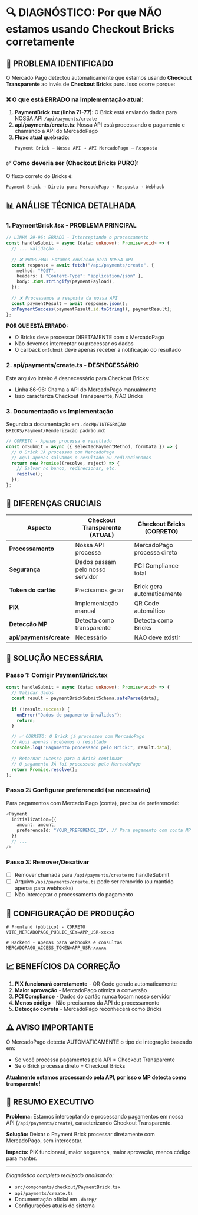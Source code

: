 # 🔍 DIAGNÓSTICO: Por que NÃO estamos usando Checkout Bricks corretamente

## 🚨 **PROBLEMA IDENTIFICADO**

O Mercado Pago detectou automaticamente que estamos usando **Checkout Transparente** ao invés de **Checkout Bricks** puro. Isso ocorre porque:

### ❌ **O que está ERRADO na implementação atual:**

1. **PaymentBrick.tsx (linha 71-77)**: O Brick está enviando dados para NOSSA API `/api/payments/create`
2. **api/payments/create.ts**: Nossa API está processando o pagamento e chamando a API do MercadoPago
3. **Fluxo atual quebrado**:
   ```
   Payment Brick → Nossa API → API MercadoPago → Resposta
   ```

### ✅ **Como deveria ser (Checkout Bricks PURO):**

O fluxo correto do Bricks é:
```
Payment Brick → Direto para MercadoPago → Resposta → Webhook
```

## 📊 **ANÁLISE TÉCNICA DETALHADA**

### 1. **PaymentBrick.tsx - PROBLEMA PRINCIPAL**

```typescript
// LINHA 29-96: ERRADO - Interceptando o processamento
const handleSubmit = async (data: unknown): Promise<void> => {
  // ... validação ...
  
  // ❌ PROBLEMA: Estamos enviando para NOSSA API
  const response = await fetch("/api/payments/create", {
    method: "POST",
    headers: { "Content-Type": "application/json" },
    body: JSON.stringify(paymentPayload),
  });
  
  // ❌ Processamos a resposta da nossa API
  const paymentResult = await response.json();
  onPaymentSuccess(paymentResult.id.toString(), paymentResult);
};
```

**POR QUE ESTÁ ERRADO:**
- O Bricks deve processar DIRETAMENTE com o MercadoPago
- Não devemos interceptar ou processar os dados
- O callback `onSubmit` deve apenas receber a notificação do resultado

### 2. **api/payments/create.ts - DESNECESSÁRIO**

Este arquivo inteiro é desnecessário para Checkout Bricks:
- Linha 86-96: Chama a API do MercadoPago manualmente
- Isso caracteriza Checkout Transparente, NÃO Bricks

### 3. **Documentação vs Implementação**

Segundo a documentação em `.docMp/INTEGRAÇÃO BRICKS/Payment/Renderização padrão.md`:

```javascript
// CORRETO - Apenas processa o resultado
const onSubmit = async ({ selectedPaymentMethod, formData }) => {
  // O Brick JÁ processou com MercadoPago
  // Aqui apenas salvamos o resultado ou redirecionamos
  return new Promise((resolve, reject) => {
    // Salvar no banco, redirecionar, etc.
    resolve();
  });
};
```

## 🔄 **DIFERENÇAS CRUCIAIS**

| Aspecto | Checkout Transparente (ATUAL) | Checkout Bricks (CORRETO) |
|---------|-------------------------------|---------------------------|
| **Processamento** | Nossa API processa | MercadoPago processa direto |
| **Segurança** | Dados passam pelo nosso servidor | PCI Compliance total |
| **Token do cartão** | Precisamos gerar | Brick gera automaticamente |
| **PIX** | Implementação manual | QR Code automático |
| **Detecção MP** | Detecta como transparente | Detecta como Bricks |
| **api/payments/create** | Necessário | NÃO deve existir |

## 🎯 **SOLUÇÃO NECESSÁRIA**

### Passo 1: Corrigir PaymentBrick.tsx

```typescript
const handleSubmit = async (data: unknown): Promise<void> => {
  // Validar dados
  const result = paymentBrickSubmitSchema.safeParse(data);
  
  if (!result.success) {
    onError("Dados de pagamento inválidos");
    return;
  }

  // ✅ CORRETO: O Brick já processou com MercadoPago
  // Aqui apenas recebemos o resultado
  console.log("Pagamento processado pelo Brick:", result.data);
  
  // Retornar sucesso para o Brick continuar
  // O pagamento JÁ foi processado pelo MercadoPago
  return Promise.resolve();
};
```

### Passo 2: Configurar preferenceId (se necessário)

Para pagamentos com Mercado Pago (conta), precisa de preferenceId:

```typescript
<Payment
  initialization={{
    amount: amount,
    preferenceId: "YOUR_PREFERENCE_ID", // Para pagamento com conta MP
  }}
  // ...
/>
```

### Passo 3: Remover/Desativar

- [ ] Remover chamada para `/api/payments/create` no handleSubmit
- [ ] Arquivo `/api/payments/create.ts` pode ser removido (ou mantido apenas para webhooks)
- [ ] Não interceptar o processamento do pagamento

## 🔐 **CONFIGURAÇÃO DE PRODUÇÃO**

```env
# Frontend (público) - CORRETO
VITE_MERCADOPAGO_PUBLIC_KEY=APP_USR-xxxxx

# Backend - Apenas para webhooks e consultas
MERCADOPAGO_ACCESS_TOKEN=APP_USR-xxxxx
```

## 📈 **BENEFÍCIOS DA CORREÇÃO**

1. **PIX funcionará corretamente** - QR Code gerado automaticamente
2. **Maior aprovação** - MercadoPago otimiza a conversão
3. **PCI Compliance** - Dados do cartão nunca tocam nosso servidor  
4. **Menos código** - Não precisamos da API de processamento
5. **Detecção correta** - MercadoPago reconhecerá como Bricks

## ⚠️ **AVISO IMPORTANTE**

O MercadoPago detecta AUTOMATICAMENTE o tipo de integração baseado em:
- Se você processa pagamentos pela API = Checkout Transparente
- Se o Brick processa direto = Checkout Bricks

**Atualmente estamos processando pela API, por isso o MP detecta como transparente!**

## 📝 **RESUMO EXECUTIVO**

**Problema:** Estamos interceptando e processando pagamentos em nossa API (`/api/payments/create`), caracterizando Checkout Transparente.

**Solução:** Deixar o Payment Brick processar diretamente com MercadoPago, sem interceptar.

**Impacto:** PIX funcionará, maior segurança, maior aprovação, menos código para manter.

---

*Diagnóstico completo realizado analisando:*
- `src/components/checkout/PaymentBrick.tsx`
- `api/payments/create.ts` 
- Documentação oficial em `.docMp/`
- Configurações atuais do sistema